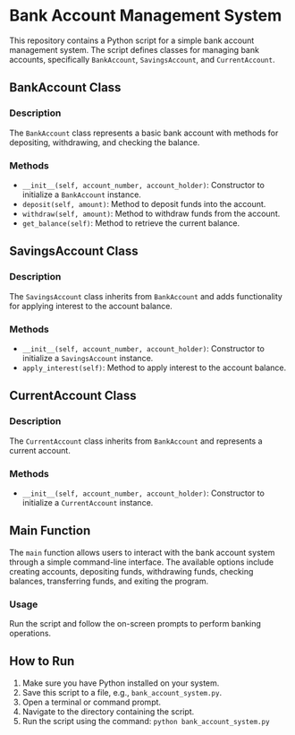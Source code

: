 # Bank Account Management System

This repository contains a Python script for a simple bank account management system. The script defines classes for managing bank accounts, specifically `BankAccount`, `SavingsAccount`, and `CurrentAccount`.

## BankAccount Class

### Description
The `BankAccount` class represents a basic bank account with methods for depositing, withdrawing, and checking the balance.

### Methods
- `__init__(self, account_number, account_holder)`: Constructor to initialize a `BankAccount` instance.
- `deposit(self, amount)`: Method to deposit funds into the account.
- `withdraw(self, amount)`: Method to withdraw funds from the account.
- `get_balance(self)`: Method to retrieve the current balance.

## SavingsAccount Class

### Description
The `SavingsAccount` class inherits from `BankAccount` and adds functionality for applying interest to the account balance.

### Methods
- `__init__(self, account_number, account_holder)`: Constructor to initialize a `SavingsAccount` instance.
- `apply_interest(self)`: Method to apply interest to the account balance.

## CurrentAccount Class

### Description
The `CurrentAccount` class inherits from `BankAccount` and represents a current account.

### Methods
- `__init__(self, account_number, account_holder)`: Constructor to initialize a `CurrentAccount` instance.

## Main Function

The `main` function allows users to interact with the bank account system through a simple command-line interface. The available options include creating accounts, depositing funds, withdrawing funds, checking balances, transferring funds, and exiting the program.

### Usage
Run the script and follow the on-screen prompts to perform banking operations.

## How to Run
1. Make sure you have Python installed on your system.
2. Save this script to a file, e.g., `bank_account_system.py`.
3. Open a terminal or command prompt.
4. Navigate to the directory containing the script.
5. Run the script using the command: `python bank_account_system.py`
